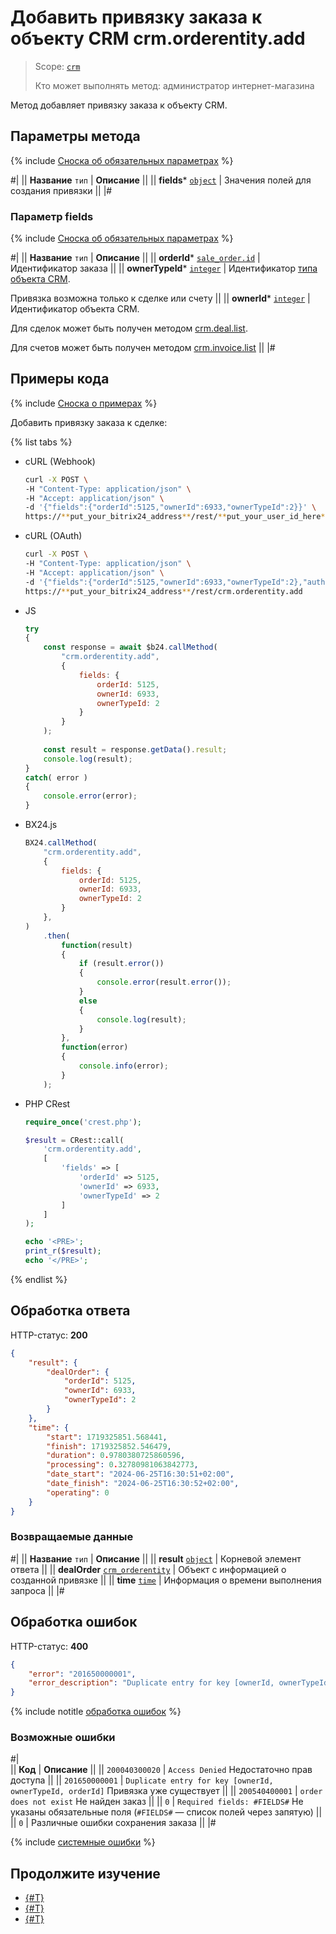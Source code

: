 # Добавить привязку заказа к объекту CRM crm.orderentity.add

> Scope: [`crm`](../../../scopes/permissions.md)
>
> Кто может выполнять метод: администратор интернет-магазина

Метод добавляет привязку заказа к объекту CRM.

## Параметры метода

{% include [Сноска об обязательных параметрах](../../../../_includes/required.md) %}

#|
|| **Название**
`тип` | **Описание** ||
|| **fields***
[`object`](../../../data-types.md) | Значения полей для создания привязки ||
|#

### Параметр fields

{% include [Сноска об обязательных параметрах](../../../../_includes/required.md) %}

#|
|| **Название**
`тип` | **Описание** ||
|| **orderId***
[`sale_order.id`](../../../sale/data-types.md#sale_order) | Идентификатор заказа ||
|| **ownerTypeId***
[`integer`](../../../data-types.md) | Идентификатор [типа объекта CRM](../../data-types.md#object_type).

Привязка возможна только к сделке или счету
||
|| **ownerId***
[`integer`](../../../data-types.md) | Идентификатор объекта CRM.

Для сделок может быть получен методом [crm.deal.list](../../deals/crm-deal-list.md).

Для счетов может быть получен методом [crm.invoice.list](../../outdated/invoice/crm-invoice-list.md)
||
|#

## Примеры кода

{% include [Сноска о примерах](../../../../_includes/examples.md) %}

Добавить привязку заказа к сделке:

{% list tabs %}

- cURL (Webhook)

    ```bash
    curl -X POST \
    -H "Content-Type: application/json" \
    -H "Accept: application/json" \
    -d '{"fields":{"orderId":5125,"ownerId":6933,"ownerTypeId":2}}' \
    https://**put_your_bitrix24_address**/rest/**put_your_user_id_here**/**put_your_webhook_here**/crm.orderentity.add
    ```

- cURL (OAuth)

    ```bash
    curl -X POST \
    -H "Content-Type: application/json" \
    -H "Accept: application/json" \
    -d '{"fields":{"orderId":5125,"ownerId":6933,"ownerTypeId":2},"auth":"**put_access_token_here**"}' \
    https://**put_your_bitrix24_address**/rest/crm.orderentity.add
    ```

- JS


    ```js
    try
    {
    	const response = await $b24.callMethod(
    		"crm.orderentity.add",
    		{
    			fields: {
    				orderId: 5125,
    				ownerId: 6933,
    				ownerTypeId: 2
    			}
    		}
    	);
    	
    	const result = response.getData().result;
    	console.log(result);
    }
    catch( error )
    {
    	console.error(error);
    }
    ```

- BX24.js

    ```js
    BX24.callMethod(
        "crm.orderentity.add",
        {
            fields: {
                orderId: 5125,
                ownerId: 6933,
                ownerTypeId: 2
            }
        },
    )
        .then(
            function(result)
            {
                if (result.error())
                {
                    console.error(result.error());
                }
                else
                {
                    console.log(result);
                }
            },
            function(error)
            {
                console.info(error);
            }
        );
    ```

- PHP CRest

    ```php
    require_once('crest.php');

    $result = CRest::call(
        'crm.orderentity.add',
        [
            'fields' => [
                'orderId' => 5125,
                'ownerId' => 6933,
                'ownerTypeId' => 2
            ]
        ]
    );

    echo '<PRE>';
    print_r($result);
    echo '</PRE>';
    ```

{% endlist %}

## Обработка ответа

HTTP-статус: **200**

```json
{
    "result": {
        "dealOrder": {
            "orderId": 5125,
            "ownerId": 6933,
            "ownerTypeId": 2
        }
    },
    "time": {
        "start": 1719325851.568441,
        "finish": 1719325852.546479,
        "duration": 0.9780380725860596,
        "processing": 0.32780981063842773,
        "date_start": "2024-06-25T16:30:51+02:00",
        "date_finish": "2024-06-25T16:30:52+02:00",
        "operating": 0
    }
}
```

### Возвращаемые данные

#|
|| **Название**
`тип` | **Описание** ||
|| **result**
[`object`](../../../data-types.md) | Корневой элемент ответа ||
|| **dealOrder**
[`crm_orderentity`](../../data-types.md#crm_orderentity) | Объект с информацией о созданной привязке ||
|| **time**
[`time`](../../../data-types.md) | Информация о времени выполнения запроса ||
|#

## Обработка ошибок

HTTP-статус: **400**

```json
{
    "error": "201650000001",
    "error_description": "Duplicate entry for key [ownerId, ownerTypeId, orderId]"
}
```

{% include notitle [обработка ошибок](../../../../_includes/error-info.md) %}

### Возможные ошибки

#|  
|| **Код** | **Описание** ||
|| `200040300020` | `Access Denied` 
Недостаточно прав доступа
||
|| `201650000001` | `Duplicate entry for key [ownerId, ownerTypeId, orderId]` 
Привязка уже существует
||
|| `200540400001` | `order does not exist` 
Не найден заказ
||
|| `0` | `Required fields: #FIELDS#` 
Не указаны обязательные поля (`#FIELDS#` — список полей через запятую)
||
|| `0` | Различные ошибки сохранения заказа
||
|#

{% include [системные ошибки](../../../../_includes/system-errors.md) %}

## Продолжите изучение

- [{#T}](./crm-order-entity-list.md)
- [{#T}](./crm-order-entity-delete-by-filter.md)
- [{#T}](./crm-order-entity-get-fields.md)
